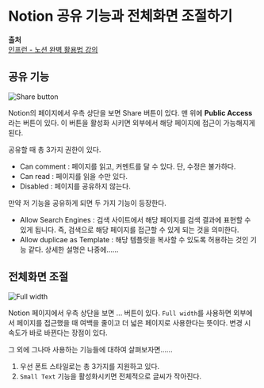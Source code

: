 # Notion 공유 기능과 전체화면 조절하기
  
**출처**  
<a href = "https://www.inflearn.com/course/%EB%85%B8%EC%85%98-notion-%ED%99%9C%EC%9A%A9">인프런 - 노션 완벽 활용법 강의</a>  
  
## 공유 기능
  
![Share button](https://user-images.githubusercontent.com/51042546/78621186-fe120500-78bc-11ea-834b-c92c878d7dfd.JPG)  
  
Notion의 페이지에서 우측 상단을 보면 Share 버튼이 있다. 맨 위에 **Public Access**라는 버튼이 있다. 이 버튼을 활성화 시키면 외부에서 해당 페이지에 접근이 가능해지게 된다.  
  
공유할 때 총 3가지 권한이 있다.  
  
- Can comment : 페이지를 읽고, 커멘트를 달 수 있다. 단, 수정은 불가하다.  
- Can read : 페이지를 읽을 수만 있다.  
- Disabled : 페이지를 공유하지 않는다.  
  
만약 저 기능을 공유하게 되면 두 가지 기능이 등장한다.  
  
- Allow Search Engines : 검색 사이트에서 해당 페이지를 검색 결과에 표현할 수 있게 됩니다. 즉, 검색으로 해당 페이지를 접근할 수 있게 되는 것을 의미한다.  
- Allow duplicae as Template : 해당 템플릿을 복사할 수 있도록 허용하는 것인 기능 같다. 상세한 설명은 나중에......  
  
## 전체화면 조절
  
![Full width](https://user-images.githubusercontent.com/51042546/78621707-2f3f0500-78be-11ea-81af-4f84c5188863.JPG)  
  
Notion 페이지에서 우측 상단을 보면 ... 버튼이 있다. `Full width`를 사용하면 외부에서 페이지를 접근했을 때 여백을 줄이고 더 넓은 페이지로 사용한다는 뜻이다. 변경 시 속도가 바로 바뀐다는 장점이 있다.  
  
그 외에 그나마 사용하는 기능들에 대하여 살펴보자면......  
  
1. 우선 폰트 스타일로는 총 3가지를 지원하고 있다.  
2. `Small Text` 기능을 활성화시키면 전체적으로 글씨가 작아진다.  